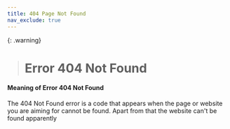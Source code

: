```yaml
---
title: 404 Page Not Found
nav_exclude: true
---
```


{: .warning}
> # Error 404 Not Found

#### Meaning of Error 404 Not Found
The 404 Not Found error is a code that appears when the page or website you are aiming for cannot be found. Apart from that the website can't be found apparently
